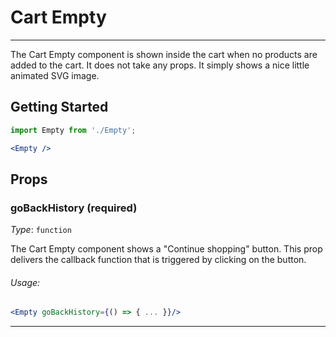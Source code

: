 # Cart Empty
---

The Cart Empty component is shown inside the cart when no products are added to the cart. It does not take any props. It simply shows a nice little animated SVG image.

## Getting Started

```jsx
import Empty from './Empty';

<Empty />
```

## Props

### goBackHistory (required)

_Type_: `function`  

The Cart Empty component shows a "Continue shopping" button. This prop delivers the callback function that is triggered by clicking on the button.

###### Usage:

```jsx
<Empty goBackHistory={() => { ... }}/>
```
---

